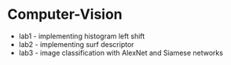 # Computer-Vision

- lab1 - implementing histogram left shift
- lab2 - implementing surf descriptor
- lab3 - image classification with AlexNet and Siamese networks
